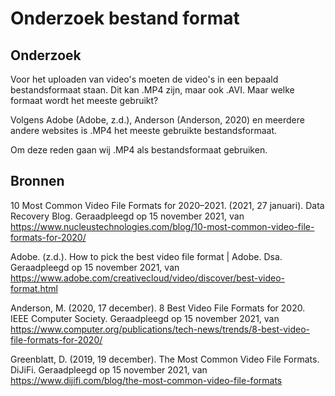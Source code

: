 # Onderzoek bestand format

## Onderzoek
Voor het uploaden van video's moeten de video's in een bepaald bestandsformaat staan. Dit kan .MP4 zijn, maar ook .AVI. Maar welke formaat wordt het meeste gebruikt?

Volgens Adobe (Adobe, z.d.), Anderson (Anderson, 2020) en meerdere andere websites is .MP4 het meeste gebruikte bestandsformaat.

Om deze reden gaan wij .MP4 als bestandsformaat gebruiken.

## Bronnen

10 Most Common Video File Formats for 2020–2021. (2021, 27 januari). Data Recovery Blog. Geraadpleegd op 15 november 2021, van https://www.nucleustechnologies.com/blog/10-most-common-video-file-formats-for-2020/

Adobe. (z.d.). How to pick the best video file format | Adobe. Dsa. Geraadpleegd op 15 november 2021, van https://www.adobe.com/creativecloud/video/discover/best-video-format.html

Anderson, M. (2020, 17 december). 8 Best Video File Formats for 2020. IEEE Computer Society. Geraadpleegd op 15 november 2021, van https://www.computer.org/publications/tech-news/trends/8-best-video-file-formats-for-2020/

Greenblatt, D. (2019, 19 december). The Most Common Video File Formats. DiJiFi. Geraadpleegd op 15 november 2021, van https://www.dijifi.com/blog/the-most-common-video-file-formats





